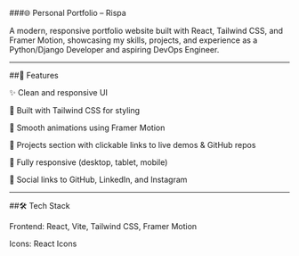 ###🌐 Personal Portfolio – Rispa

A modern, responsive portfolio website built with React, Tailwind CSS, and Framer Motion, showcasing my skills, projects, and experience as a Python/Django Developer and aspiring DevOps Engineer.

---

##🚀 Features

✨ Clean and responsive UI

🎨 Built with Tailwind CSS for styling

🎥 Smooth animations using Framer Motion

📂 Projects section with clickable links to live demos & GitHub repos

📱 Fully responsive (desktop, tablet, mobile)

🔗 Social links to GitHub, LinkedIn, and Instagram


---


##🛠️ Tech Stack

Frontend: React, Vite, Tailwind CSS, Framer Motion

Icons: React Icons

